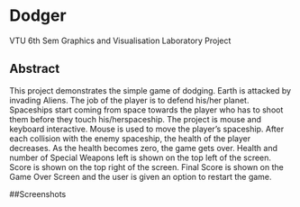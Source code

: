 # Dodger
VTU 6th Sem Graphics and Visualisation Laboratory Project

## Abstract
This project demonstrates the simple game of dodging. 
Earth is attacked by invading Aliens. 
The job of the player is to defend his/her planet. 
Spaceships start coming from space towards the player who has to shoot them before they touch his/herspaceship.
The project is mouse and keyboard interactive. Mouse is used to move the player’s spaceship. 
After each collision with the enemy spaceship, the health of the player decreases. As the health becomes zero, the game gets over.
Health and number of Special Weapons left is shown on the top left of the screen. Score is shown on the top right of the screen. 
Final Score is shown on the Game Over Screen and the user is given an option to restart the game.

##Screenshots
